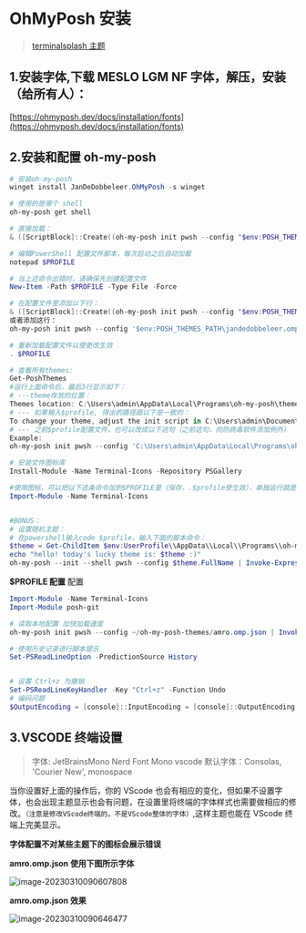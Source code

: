 # OhMyPosh 安装

> [terminalsplash 主题](https://terminalsplash.com/)

## 1.安装字体,下载 MESLO LGM NF 字体，解压，安装（给所有人）：

[https://ohmyposh.dev/docs/installation/fonts](https://ohmyposh.dev/docs/installation/fonts)

## 2.安装和配置 oh-my-posh

```powershell
# 安装oh-my-posh
winget install JanDeDobbeleer.OhMyPosh -s winget

# 使用的是哪个 shell
oh-my-posh get shell

# 直接加载：
& ([ScriptBlock]::Create((oh-my-posh init pwsh --config "$env:POSH_THEMES_PATH\jandedobbeleer.omp.json" --print) -join "`n"))

# 编辑PowerShell 配置文件脚本，每次启动之后自动加载
notepad $PROFILE

# 当上述命令出错时，请确保先创建配置文件
New-Item -Path $PROFILE -Type File -Force

# 在配置文件里添加以下行：
& ([ScriptBlock]::Create((oh-my-posh init pwsh --config "$env:POSH_THEMES_PATH\jandedobbeleer.omp.json" --print) -join "`n"))
或者添加这行：
oh-my-posh init pwsh --config '$env:POSH_THEMES_PATH\jandedobbeleer.omp.json' | Invoke-Expression

# 重新加载配置文件以使更改生效
. $PROFILE

# 查看所有themes:
Get-PoshThemes
#运行上面命令后，最后3行显示如下：
# ---theme存放的位置：
Themes location: C:\Users\admin\AppData\Local\Programs\oh-my-posh\themes
# --- 如果输入$profile, 得出的路径跟以下是一致的：
To change your theme, adjust the init script in C:\Users\admin\Documents\PowerShell\Microsoft.PowerShell_profile.ps1.
# --- 之前$profile配置文件，也可以改成以下这句（之前这句，向防病毒软件添加例外）
Example:
oh-my-posh init pwsh --config 'C:\Users\admin\AppData\Local\Programs\oh-my-posh\themes\jandedobbeleer.omp.json' | Invoke-Expression

# 安装文件图标库
Install-Module -Name Terminal-Icons -Repository PSGallery

#使用图标，可以把以下这条命令加到$PROFILE里（保存，.$profile使生效），单独运行就是一次性：
Import-Module -Name Terminal-Icons


#BONUS：
# 设置随机主题：
# 在powershell输入code $profile，输入下面的脚本命令：
$theme = Get-ChildItem $env:UserProfile\\AppData\\Local\\Programs\\oh-my-posh\\themes\\ | Get-Random
echo "hello! today's lucky theme is: $theme :)"
oh-my-posh --init --shell pwsh --config $theme.FullName | Invoke-Expression

```

**$PROFILE 配置**
配置

```powershell
Import-Module -Name Terminal-Icons
Import-Module posh-git

# 读取本地配置 加快加载速度
oh-my-posh init pwsh --config ~/oh-my-posh-themes/amro.omp.json | Invoke-Expression

# 使用历史记录进行脚本提示
Set-PSReadLineOption -PredictionSource History


# 设置 Ctrl+z 为撤销
Set-PSReadLineKeyHandler -Key "Ctrl+z" -Function Undo
# 编码问题
$OutputEncoding = [console]::InputEncoding = [console]::OutputEncoding = New-Object System.Text.UTF8Encoding
```

## 3.VSCODE 终端设置

> 字体: JetBrainsMono Nerd Font Mono
> vscode 默认字体：Consolas, 'Courier New', monospace

当你设置好上面的操作后，你的 VScode 也会有相应的变化，但如果不设置字体，也会出现主题显示也会有问题，在设置里将终端的字体样式也需要做相应的修改。`（注意是修改VScode终端的，不是VScode整体的字体）`,这样主题也能在 VScode 终端上完美显示。

**字体配置不对某些主题下的图标会展示错误**

**amro.omp.json 使用下图所示字体**

![image-20230310090607808](https://cruder-figure-bed.oss-cn-beijing.aliyuncs.com/markdown/2023/03/10/09-06-08-420.png)

**amro.omp.json 效果**

![image-20230310090646477](https://cruder-figure-bed.oss-cn-beijing.aliyuncs.com/markdown/2023/03/10/09-06-47-305.png)
